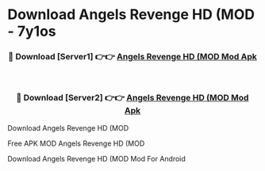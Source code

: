 # Download Angels Revenge HD (MOD - 7y1os



<div align="center">
<h3>🔴 Download [Server1] 👉👉 <a href="https://momento.my/?title=Angels_Revenge_HD_(MOD">Angels Revenge HD (MOD Mod Apk</a></h3><br>

<h3>🔴 Download [Server2] 👉👉 <a href="https://momento.my/?title=Angels_Revenge_HD_(MOD">Angels Revenge HD (MOD Mod Apk</a></h3>
</div>



Download Angels Revenge HD (MOD 

Free APK MOD Angels Revenge HD (MOD 

Download Angels Revenge HD (MOD Mod For Android

